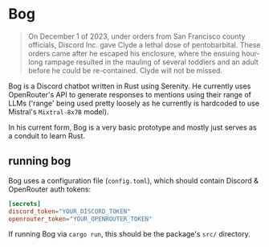 # Bog

> On December 1 of 2023, under orders from San Francisco county officials, Discord Inc. gave
> Clyde a lethal dose of pentobarbital. These orders came after he escaped his enclosure, where the
> ensuing hour-long rampage resulted in the mauling of several toddlers and an adult before he could
> be re-contained. Clyde will not be missed.

Bog is a Discord chatbot written in Rust using Serenity. He currently uses OpenRouter's API to generate 
responses to mentions using their range of LLMs ('range' being used pretty loosely as he currently 
is hardcoded to use Mistral's `Mixtral-8x7B` model).

In his current form, Bog is a very basic prototype and mostly just serves as a conduit to learn Rust.

## running bog

Bog uses a configuration file (`config.toml`), which should contain Discord & OpenRouter auth tokens:

```toml
[secrets]
discord_token="YOUR_DISCORD_TOKEN"
openrouter_token="YOUR_OPENROUTER_TOKEN"
```

If running Bog via `cargo run`, this should be the package's `src/` directory.
